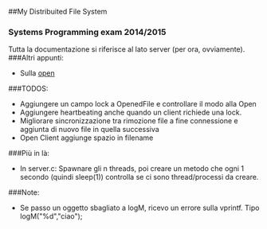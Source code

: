 ##My Distribuited File System
### Systems Programming exam 2014/2015

Tutta la documentazione si riferisce al lato server (per ora, ovviamente).
###Altri appunti:
* Sulla [open](OPE.md)

###TODOS:
* Aggiungere un campo lock a OpenedFile e controllare il modo alla Open
* Aggiungere heartbeating anche quando un client richiede una lock.
* Migliorare sincronizzazione tra rimozione file a fine connessione e aggiunta di nuovo file in quella successiva 
* Open Client aggiunge spazio in filename


###Più in là:
* In server.c: Spawnare gli n threads, poi creare un metodo che ogni 1 secondo (quindi sleep(1)) controlla se ci sono thread/processi da creare.

###Note:
* Se passo un oggetto sbagliato a logM, ricevo un errore sulla vprintf. Tipo logM("%d","ciao");

